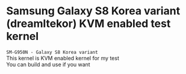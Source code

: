Samsung Galaxy S8 Korea variant (dreamltekor) KVM enabled test kernel
===========
`SM-G950N - Galaxy S8 Korea variant`<br/>
This kernel is KVM enabled kernel for my test<br/>
You can build and use if you want

